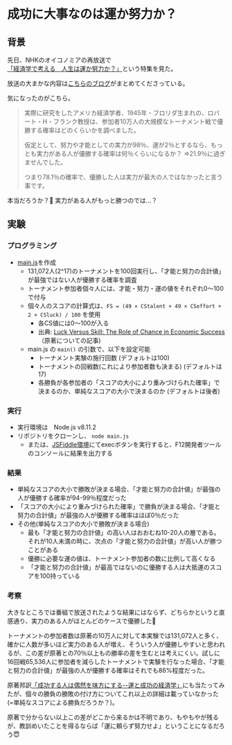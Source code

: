 # 成功に大事なのは運か努力か？

## 背景

先日、NHKのオイコノミアの再放送で[「経済学で考える　人生は運か努力か？」](https://hh.pid.nhk.or.jp/pidh07/ProgramIntro/Show.do?pkey=001-20170906-31-21587)という特集を見た。

放送の大まかな内容は[こちらのブログ](https://rinrinshappy.com/jinsei-un-oikonomia)がまとめてくださっている。

気になったのがこちら。
>実際に研究をしたアメリカ経済学者、1945年・フロリダ生まれの、ロバート・H・フランク教授は、参加者10万人の大規模なトーナメント戦で優勝する確率はどのくらいかを調べました。
>
>仮定として、努力や才能としての実力が98％、運が2％とするなら、もっとも実力がある人が優勝する確率は何％くらいになるか？
>⇒21.9％に過ぎませんでした。
>
>つまり78.1％の確率で、優勝した人は実力が最大の人ではなかったと言う事です。

本当だろうか？🤔 実力がある人がもっと勝つのでは...？

## 実験

### プログラミング

- [main.js](https://github.com/yuichiro-yoshida/luck-versus-skill/blob/master/main.js)を作成
    - 131,072人(2^17)のトーナメントを100回実行し、「才能と努力の合計値」が最強ではない人が優勝する確率を調査
    - トーナメント参加者個々人には、才能・努力・運の値をそれぞれ0〜100で付与
    - 個々人のスコアの計算式は、`FS = (49 × CStalent + 49 × CSeffort + 2 × CSluck) / 100` を使用
        - 各CS値には0〜100が入る
        - 出典: [Luck Versus Skill: The Role of Chance in Economic Success](https://sinews.siam.org/Details-Page/luck-versus-skill-the-role-of-chance-in-economic-success) （原著についての記事)
    - main.js の `main()` の引数で、以下を設定可能
        - トーナメント実験の施行回数 (デフォルトは100)
        - トーナメントの回戦数(これにより参加者数も決まる) (デフォルトは17)
        - 各勝負が各参加者の「スコアの大小により重みづけられた確率」で決まるのか、単純なスコアの大小で決まるのか (デフォルトは後者)

### 実行
- 実行環境は　Node.js v8.11.2
- リポジトリをクローンし、 `node main.js`
    - または、[JSFiddle環境](https://jsfiddle.net/0crrv0ar/37/)にてexecボタンを実行すると、F12開発者ツールのコンソールに結果を出力する

### 結果
- 単純なスコアの大小で勝敗が決まる場合、「才能と努力の合計値」が最強の人が優勝する確率が94-99％程度だった
- 「スコアの大小により重みづけられた確率」で勝負が決まる場合、「才能と努力の合計値」が最強の人が優勝する確率はほぼ0％だった
- その他(単純なスコアの大小で勝敗が決まる場合)
    - 最も「才能と努力の合計値」の高い人はおおむね10-20人の層である。それが10人未満の時に、次点の「才能と努力の合計値」が高い人が勝つことがある
    - 優勝に必要な運の値は、トーナメント参加者の数に比例して高くなる
    - 「才能と努力の合計値」が最高ではないのに優勝する人は大抵運のスコアを100持っている

### 考察
大きなところでは番組で放送されたような結果にはならず、どちらかというと直感通り、実力のある人がほとんどのケースで優勝した🤔

トーナメントの参加者数は原著の10万人に対して本実験では131,072人と多く、確かに人数が多いほど実力のある人が増え、そういう人が優勝しやすいと思われるが、この差が原著との70％以上もの勝率の差を生むとは考えにくい。試しに16回戦65,536人に参加者を減らしたトーナメントで実験を行なった場合、「才能と努力の合計値」が最強の人が優勝する確率はそれでも86%程度だった。

原著邦訳[「成功する人は偶然を味方にする--運と成功の経済学」](https://www.amazon.co.jp/gp/product/B06Y5NKNC9)にも当たってみたが、個々の勝負の勝敗の付け方についてこれ以上の詳細は載っていなかった (=単純なスコアによる勝負だろうか？)。

原著で分からない以上この差がどこから来るかは不明であり、もやもやが残るが、教訓めいたことを得るならば「運に頼らず努力せよ」ということになるだろう:innocent:
